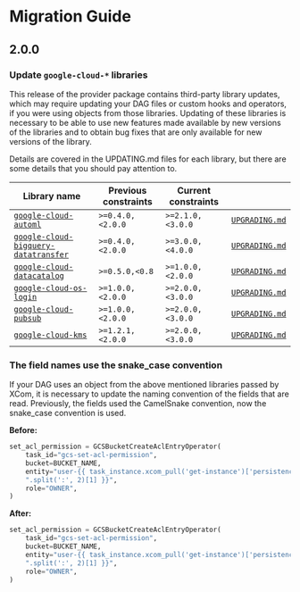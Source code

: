 <!--
 Licensed to the Apache Software Foundation (ASF) under one
 or more contributor license agreements.  See the NOTICE file
 distributed with this work for additional information
 regarding copyright ownership.  The ASF licenses this file
 to you under the Apache License, Version 2.0 (the
 "License"); you may not use this file except in compliance
 with the License.  You may obtain a copy of the License at

   http://www.apache.org/licenses/LICENSE-2.0

 Unless required by applicable law or agreed to in writing,
 software distributed under the License is distributed on an
 "AS IS" BASIS, WITHOUT WARRANTIES OR CONDITIONS OF ANY
 KIND, either express or implied.  See the License for the
 specific language governing permissions and limitations
 under the License.
 -->

# Migration Guide

## 2.0.0

### Update ``google-cloud-*`` libraries

This release of the provider package contains third-party library updates, which may require updating your DAG files or custom hooks and operators, if you were using objects from those libraries. Updating of these libraries is necessary to be able to use new features made available by new versions of the libraries and to obtain bug fixes that are only available for new versions of the library.

Details are covered in the UPDATING.md files for each library, but there are some details that you should pay attention to.

| Library name | Previous constraints | Current constraints | |
| --- | --- | --- | --- |
| [``google-cloud-automl``](https://pypi.org/project/google-cloud-automl/) | ``>=0.4.0,<2.0.0`` | ``>=2.1.0,<3.0.0``  | [`UPGRADING.md`](https://github.com/googleapis/python-bigquery-automl/blob/master/UPGRADING.md) |
| [``google-cloud-bigquery-datatransfer``](https://pypi.org/project/google-cloud-bigquery-datatransfer/) | ``>=0.4.0,<2.0.0`` | ``>=3.0.0,<4.0.0``  | [`UPGRADING.md`](https://github.com/googleapis/python-bigquery-datatransfer/blob/master/UPGRADING.md) |
| [``google-cloud-datacatalog``](https://pypi.org/project/google-cloud-datacatalog/) | ``>=0.5.0,<0.8`` | ``>=1.0.0,<2.0.0``  | [`UPGRADING.md`](https://github.com/googleapis/python-datacatalog/blob/master/UPGRADING.md) |
| [``google-cloud-os-login``](https://pypi.org/project/google-cloud-os-login/) | ``>=1.0.0,<2.0.0`` | ``>=2.0.0,<3.0.0``  | [`UPGRADING.md`](https://github.com/googleapis/python-oslogin/blob/master/UPGRADING.md) |
| [``google-cloud-pubsub``](https://pypi.org/project/google-cloud-pubsub/) | ``>=1.0.0,<2.0.0`` | ``>=2.0.0,<3.0.0``  | [`UPGRADING.md`](https://github.com/googleapis/python-pubsub/blob/master/UPGRADING.md) |
| [``google-cloud-kms``](https://pypi.org/project/google-cloud-os-login/) | ``>=1.2.1,<2.0.0`` | ``>=2.0.0,<3.0.0``  | [`UPGRADING.md`](https://github.com/googleapis/python-kms/blob/master/UPGRADING.md) |


### The field names use the snake_case convention

If your DAG uses an object from the above mentioned libraries passed by XCom, it is necessary to update the naming convention of the fields that are read. Previously, the fields used the CamelSnake convention, now the snake_case convention is used.

**Before:**

```python
set_acl_permission = GCSBucketCreateAclEntryOperator(
    task_id="gcs-set-acl-permission",
    bucket=BUCKET_NAME,
    entity="user-{{ task_instance.xcom_pull('get-instance')['persistenceIamIdentity']"
    ".split(':', 2)[1] }}",
    role="OWNER",
)
```

**After:**

```python
set_acl_permission = GCSBucketCreateAclEntryOperator(
    task_id="gcs-set-acl-permission",
    bucket=BUCKET_NAME,
    entity="user-{{ task_instance.xcom_pull('get-instance')['persistence_iam_identity']"
    ".split(':', 2)[1] }}",
    role="OWNER",
)
```
